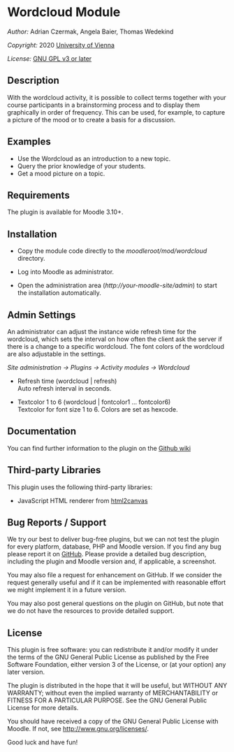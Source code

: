 Wordcloud Module
==========================

*Author:* Adrian Czermak, Angela Baier, Thomas Wedekind

*Copyright:* 2020 [University of Vienna](https://www.univie.ac.at/)

*License:* [GNU GPL v3 or later](http://www.gnu.org/copyleft/gpl.html)


Description
-----------
With the wordcloud activity, it is possible to collect terms together with your course participants in a brainstorming process and to display them graphically in order of frequency. This can be used, for example, to capture a picture of the mood or to create a basis for a discussion.


Examples
--------
* Use the Wordcloud as an introduction to a new topic.
* Query the prior knowledge of your students.
* Get a mood picture on a topic.


Requirements
------------
The plugin is available for Moodle 3.10+.


Installation
------------

* Copy the module code directly to the *moodleroot/mod/wordcloud* directory.

* Log into Moodle as administrator.

* Open the administration area (*http://your-moodle-site/admin*) to start the installation
  automatically.


Admin Settings
--------------
An administrator can adjust the instance wide refresh time for the wordcloud, which sets the interval on how often the client ask the server if there is a change to a specific wordcloud. 
The font colors of the wordcloud are also adjustable in the settings.

_Site administration -> Plugins -> Activity modules -> Wordcloud_

* Refresh time (wordcloud | refresh)  
  Auto refresh interval in seconds.

* Textcolor 1 to 6 (wordcloud | fontcolor1 ... fontcolor6)  
  Textcolor for font size 1 to 6. Colors are set as hexcode.


Documentation
-------------
You can find further information to the plugin on the [Github wiki](https://github.com/elearning-univie/moodle-mod_wordcloud/wiki/)


Third-party Libraries
---------------------
This plugin uses the following third-party libraries:
* JavaScript HTML renderer from [html2canvas](https://github.com/niklasvh/html2canvas)


Bug Reports / Support
---------------------

We try our best to deliver bug-free plugins, but we can not test the plugin for every platform,
database, PHP and Moodle version. If you find any bug please report it on
[GitHub](https://github.com/elearning-univie/moodle-mod_wordcloud/issues/). Please
provide a detailed bug description, including the plugin and Moodle version and, if applicable, a
screenshot.

You may also file a request for enhancement on GitHub. If we consider the request generally useful
and if it can be implemented with reasonable effort we might implement it in a future version.

You may also post general questions on the plugin on GitHub, but note that we do not have the
resources to provide detailed support.


License
-------

This plugin is free software: you can redistribute it and/or modify it under the terms of the GNU
General Public License as published by the Free Software Foundation, either version 3 of the
License, or (at your option) any later version.

The plugin is distributed in the hope that it will be useful, but WITHOUT ANY WARRANTY; without
even the implied warranty of MERCHANTABILITY or FITNESS FOR A PARTICULAR PURPOSE. See the GNU
General Public License for more details.

You should have received a copy of the GNU General Public License with Moodle. If not, see
<http://www.gnu.org/licenses/>.


Good luck and have fun!
